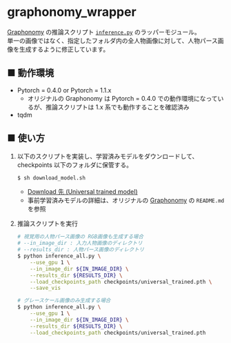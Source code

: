 # graphonomy_wrapper
[Graphonomy](https://github.com/Gaoyiminggithub/Graphonomy) の推論スクリプト [`inference.py`](https://github.com/Gaoyiminggithub/Graphonomy/blob/master/exp/inference/inference.py) のラッパーモジュール。<br>
単一の画像ではなく、指定したフォルダ内の全人物画像に対して、人物パース画像を生成するように修正しています。

## ■ 動作環境
- Pytorch = 0.4.0 or Pytorch = 1.1.x
    - オリジナルの Graphonomy は Pytorch = 0.4.0 での動作環境になっているが、推論スクリプトは 1.x 系でも動作することを確認済み
- tqdm

## ■ 使い方
1. 以下のスクリプトを実装し、学習済みモデルをダウンロードして、checkpoints 以下のフォルダに保管する。
    ```sh
    $ sh download_model.sh
    ```

    - [Download 先 (Universal trained model)](https://drive.google.com/file/d/1sWJ54lCBFnzCNz5RTCGQmkVovkY9x8_D/view)<br>
    - 事前学習済みモデルの詳細は、オリジナルの [Graphonomy](ttps://github.com/Gaoyiminggithub/Graphonomy) の `README.md` を参照

1. 推論スクリプトを実行
    ```sh
    # 視覚用の人物パース画像の RGB画像も生成する場合
    # --in_image_dir : 入力人物画像のディレクトリ
    # --results_dir : 人物パース画像のディレクトリ
    $ python inference_all.py \
        --use_gpu 1 \
        --in_image_dir ${IN_IMAGE_DIR} \
        --results_dir ${RESULTS_DIR} \
        --load_checkpoints_path checkpoints/universal_trained.pth \
        --save_vis
    ```
    ```sh
    # グレースケール画像のみ生成する場合
    $ python inference_all.py \
        --use_gpu 1 \
        --in_image_dir ${IN_IMAGE_DIR} \
        --results_dir ${RESULTS_DIR} \
        --load_checkpoints_path checkpoints/universal_trained.pth
    ```

